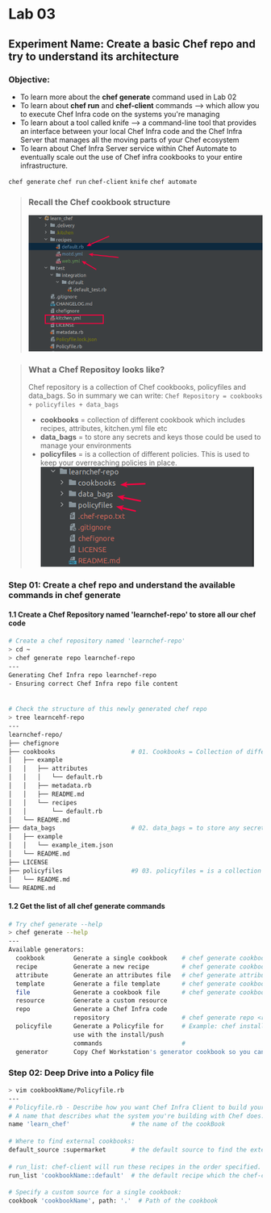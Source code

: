 # Lab 03
## Experiment Name: Create a basic Chef repo and try to understand its architecture


### Objective:
- To learn more about the **chef generate** command used in Lab 02
- To learn about **chef run** and **chef-client**  commands --> which allow you to execute Chef Infra code on the systems you're managing
- To learn about a tool called knife --> a command-line tool that provides an interface between your local Chef Infra code and the Chef Infra Server that manages all the moving parts of your Chef ecosystem
- To learn about Chef Infra Server service within Chef Automate to eventually scale out the use of Chef infra cookbooks to your entire infrastructure.

`chef generate` `chef run` `chef-client` `knife` `chef automate`

> ### Recall the Chef cookbook structure
> ![](images/chef_infra-_structure.png)

> ### What a Chef Repositoy looks like?
> Chef repository is a collection of Chef cookbooks, policyfiles and data_bags. So in summary we can write:
`Chef Repository = cookbooks + policyfiles + data_bags` 
> - **cookbooks** = collection of different cookbook which includes recipes, attributes, kitchen.yml file etc
> - **data_bags** = to store any secrets and keys those could be used to manage your environments
> - **policyfiles** = is a collection of different policies. This is used to keep your overreaching policies in place.
> ![](images/chef_repo_structure.png)

### Step 01: Create a chef repo and understand the available commands in **chef generate**
#### 1.1 Create a Chef Repository named 'learnchef-repo' to store all our chef code
```bash
# Create a chef repository named 'learnchef-repo'
> cd ~
> chef generate repo learnchef-repo
---
Generating Chef Infra repo learnchef-repo
- Ensuring correct Chef Infra repo file content


# Check the structure of this newly generated chef repo
> tree learncehf-repo
---
learnchef-repo/
├── chefignore
├── cookbooks                     # 01. Cookbooks = Collection of different cookbook
│   ├── example
│   │   ├── attributes
│   │   │   └── default.rb
│   │   ├── metadata.rb
│   │   ├── README.md
│   │   └── recipes
│   │       └── default.rb
│   └── README.md
├── data_bags                     # 02. data_bags = to store any secrets and keys those could be used to manage your environments
│   ├── example
│   │   └── example_item.json
│   └── README.md
├── LICENSE
├── policyfiles                   #9 03. policyfiles = is a collection of different policies. This is used to keep your overreaching policies in place.
│   └── README.md
└── README.md
```

#### 1.2 Get the list of all chef generate commands
```bash
# Try chef generate --help
> chef generate --help
---
Available generators:
  cookbook        Generate a single cookbook    # chef generate cookbook <cookBookName>, chef generate cookbook <cookbookName> -P // here -P means generate with a default policyfile.rb
  recipe          Generate a new recipe         # chef generate cookbook/recipe <recipeName>
  attribute       Generate an attributes file   # chef generate attribute cookbookName <attributeFileName>
  template        Generate a file template      # chef generate cookbook/template <templateName>
  file            Generate a cookbook file      # chef generate cookbook/file <fileName>
  resource        Generate a custom resource    
  repo            Generate a Chef Infra code 
                  repository                    # chef generate repo <repoName>
  policyfile      Generate a Policyfile for     # Example: chef install cookbooks/base/Policyfile.rb
                  use with the install/push 
                  commands                      #
  generator       Copy Chef Workstation's generator cookbook so you can customize it

```

### Step 02: Deep Drive into a Policy file
```bash
> vim cookbookName/Policyfile.rb
---
# Policyfile.rb - Describe how you want Chef Infra Client to build your system.
# A name that describes what the system you're building with Chef does.
name 'learn_chef'                 # the name of the cookBook

# Where to find external cookbooks:
default_source :supermarket       # the default source to find the external cookbooks are from "supermarket"

# run_list: chef-client will run these recipes in the order specified.
run_list 'cookbookName::default'  # the default recipe which the chef-client will run in the Target Node

# Specify a custom source for a single cookbook:
cookbook 'cookbookName', path: '.'  # Path of the cookbook
```


